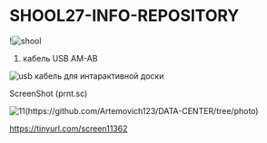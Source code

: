 # SHOOL27-INFO-REPOSITORY
!![shool](https://github.com/Artemovich123/SHOOL27-INFO-REPOSITORY/blob/photo/sh27.png)





1. кабель USB AM-AB


![usb кабель для интарактивной доски](https://github.com/Artemovich123/SHOOL27-INFO-REPOSITORY/blob/photo/am-bm.jpg)








ScreenShot (prnt.sc)

![11(https://github.com/Artemovich123/DATA-CENTER/tree/photo)](https://github.com/Artemovich123/DATA-CENTER/tree/photo)


https://tinyurl.com/screen11362
